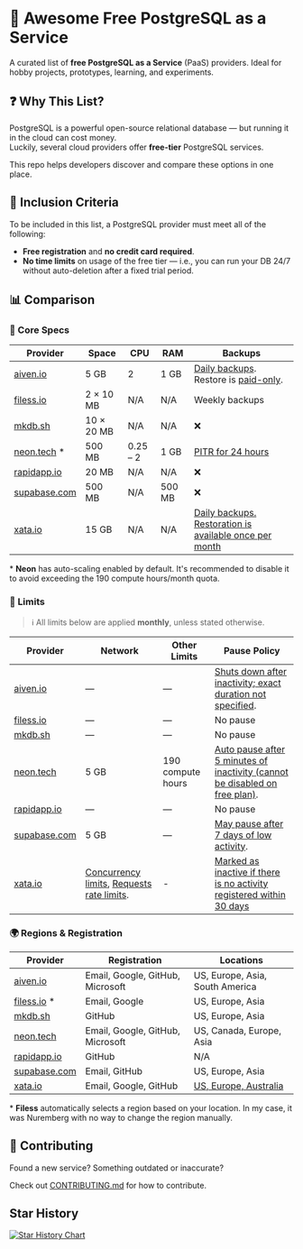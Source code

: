 # 🐘 Awesome Free PostgreSQL as a Service

A curated list of **free PostgreSQL as a Service** (PaaS) providers. Ideal for hobby projects, prototypes, learning, and experiments.

## ❓ Why This List?

PostgreSQL is a powerful open-source relational database — but running it in the cloud can cost money.  
Luckily, several cloud providers offer **free-tier** PostgreSQL services.

This repo helps developers discover and compare these options in one place.

## 📌 Inclusion Criteria

To be included in this list, a PostgreSQL provider must meet all of the following:

- **Free registration** and **no credit card required**.
- **No time limits** on usage of the free tier — i.e., you can run your DB 24/7 without auto-deletion after a fixed trial period.

## 📊 Comparison

### 🔧 Core Specs

| Provider                             | Space      | CPU      | RAM    | Backups                                                                                                                                                                                 |
| ------------------------------------ | ---------- | -------- | ------ | --------------------------------------------------------------------------------------------------------------------------------------------------------------------------------------- |
| [aiven.io](https://aiven.io)         | 5 GB       | 2        | 1 GB   | [Daily backups](https://aiven.io/docs/products/postgresql/concepts/pg-backups). Restore is [paid-only](https://aiven.io/community/forum/t/how-do-i-get-mysql-backup-in-free-tier/1127). |
| [filess.io](https://filess.io)       | 2 × 10 MB  | N/A      | N/A    | Weekly backups                                                                                                                                                                          |
| [mkdb.sh](https://www.mkdb.sh)       | 10 × 20 MB | N/A      | N/A    | ❌                                                                                                                                                                                       |
| [neon.tech](https://neon.tech) *     | 500 MB     | 0.25 – 2 | 1 GB   | [PITR for 24 hours](https://neon.tech/docs/manage/backups)                                                                                                                              |
| [rapidapp.io](https://rapidapp.io/)  | 20 MB      | N/A      | N/A    | ❌                                                                                                                                                                                       |
| [supabase.com](https://supabase.com) | 500 MB     | N/A      | 500 MB | ❌                                                                                                                                                                                       |
| [xata.io](https://lite.xata.io/)     | 15 GB      | N/A      | N/A    | [Daily backups. Restoration is available once per month](https://xata.io/docs/concepts/pricing#daily-backups)                                                                          |

\* **Neon** has auto-scaling enabled by default. It's recommended to disable it to avoid exceeding the 190 compute hours/month quota.

### 🛑 Limits

> ℹ️ All limits below are applied **monthly**, unless stated otherwise.

| Provider                             | Network                                                                                                                                                  | Other Limits           | Pause Policy                                                                                                                                                                          |
| ------------------------------------ | -------------------------------------------------------------------------------------------------------------------------------------------------------- | ---------------------- | ------------------------------------------------------------------------------------------------------------------------------------------------------------------------------------- |
| [aiven.io](https://aiven.io)         | —                                                                                                                                                        | —                      | [Shuts down after inactivity; exact duration not specified](https://aiven.io/docs/platform/concepts/free-plan#free-plan-features-and-limitations).                                    |
| [filess.io](https://filess.io)       | —                                                                                                                                                        | —                      | No pause                                                                                                                                                                              |
| [mkdb.sh](https://www.mkdb.sh)       | —                                                                                                                                                        | —                      | No pause                                                                                                                                                                              |
| [neon.tech](https://neon.tech)       | 5 GB                                                                                                                                                     | 190 compute hours      | [Auto pause after 5 minutes of inactivity (cannot be disabled on free plan)](https://neon.tech/docs/guides/scale-to-zero-guide).                                                      |
| [rapidapp.io](https://rapidapp.io/)  | —                                                                                                                                                        | —                      | No pause                                                                                                                                                                              |
| [supabase.com](https://supabase.com) | 5 GB                                                                                                                                                     | —                      | [May pause after 7 days of low activity](https://supabase.com/docs/guides/deployment/going-into-prod#availability).                                                                   |
| [xata.io](https://lite.xata.io/)     | [Concurrency limits](https://xata.io/docs/concepts/pricing#concurrency-limit), [Requests rate limits](https://xata.io/docs/concepts/pricing#rate-limit). | -                      | [Marked as inactive if there is no activity registered within 30 days](https://xata.io/docs/inactive-branches)                                                                        |

### 🌍 Regions & Registration

| Provider                             | Registration                     | Locations                                                                       |
| ------------------------------------ | -------------------------------- | ------------------------------------------------------------------------------- |
| [aiven.io](https://aiven.io)         | Email, Google, GitHub, Microsoft | US, Europe, Asia, South America                                                 |
| [filess.io](https://filess.io) *     | Email, Google                    | US, Europe, Asia                                                                |
| [mkdb.sh](https://www.mkdb.sh)       | GitHub                           | US, Europe, Asia                                                                |
| [neon.tech](https://neon.tech)       | Email, Google, GitHub, Microsoft | US, Canada, Europe, Asia                                                        |
| [rapidapp.io](https://rapidapp.io/)  | GitHub                           | N/A                                                                             |
| [supabase.com](https://supabase.com) | Email, GitHub                    | US, Europe, Asia                                                                |
| [xata.io](https://lite.xata.io/)     | Email, Google, GitHub            | [US, Europe, Australia](https://xata.io/docs/getting-started/available-regions) |

\* **Filess** automatically selects a region based on your location. In my case, it was Nuremberg with no way to change the region manually.

## 🤝 Contributing

Found a new service? Something outdated or inaccurate?

Check out [CONTRIBUTING.md](CONTRIBUTING.md) for how to contribute.

## Star History

[![Star History Chart](https://api.star-history.com/svg?repos=alexeyfv/awesome-free-postgres&type=Date)](https://www.star-history.com/#alexeyfv/awesome-free-postgres&Date)
